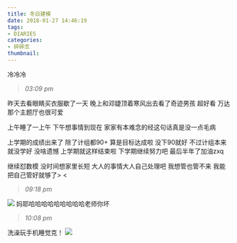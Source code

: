 ```yaml
---
title: 冬日建模
date: 2018-01-27 14:46:19
tags: 
- DIARIES
categories: 
- 碎碎念
thumbnail:
---
```

冷冷冷
<!--more-->

>*03:09 pm*

昨天去看眼睛买衣服歇了一天
晚上和邓婕顶着寒风出去看了奇迹男孩
超好看
万达那个主题厅也很可爱

上午睡了一上午
下午想事情到现在
家家有本难念的经这句话真是没一点毛病

上学期的成绩出来了
除了计组都90+ 
算是目标达成啦 没下90就好
不过计组本来就没学好 没啥遗憾
上学期就这样结束啦
下学期继续努力吧 
最后半年了加油zxq

继续怼数模
没时间想家里长短
大人的事情大人自己处理吧
我想管也管不来
我能把自己管好就够了> <

>*09:18 pm*

![](https://ws1.sinaimg.cn/large/0068SXX6ly1fnvh9h6041j30h004mjs1.jpg)
妈耶哈哈哈哈哈哈哈哈哈老师你坏

>*10:08 pm*

洗澡玩手机睡觉克！
![](https://ws1.sinaimg.cn/large/0068SXX6ly1fnvip7c7y0j30hs09udi4.jpg)
